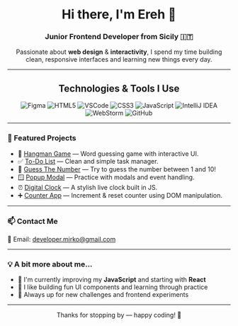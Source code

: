 <h1 align="center">Hi there, I'm Ereh 👋</h1>
<h3 align="center">Junior Frontend Developer from Sicily 🇮🇹</h3>

<p align="center">
  Passionate about <strong>web design</strong> & <strong>interactivity</strong>, I spend my time building clean, responsive interfaces and learning new things every day.
</p>

---

<h2 align="center">Technologies & Tools I Use</h2>

<p align="center">
<img src="https://img.shields.io/badge/Figma-F24E1E?style=for-the-badge&logo=figma&logoColor=fff" alt="Figma"/>
<img src="https://img.shields.io/badge/HTML5-E34F26?style=for-the-badge&logo=html5&logoColor=fff" alt="HTML5"/>
<img src="https://img.shields.io/badge/VSCode-007ACC?style=for-the-badge&logo=visual-studio-code&logoColor=fff" alt="VSCode"/>
<img src="https://img.shields.io/badge/CSS3-1572B6?style=for-the-badge&logo=css3&logoColor=fff" alt="CSS3"/>
<img src="https://img.shields.io/badge/JavaScript-F7DF1E?style=for-the-badge&logo=javascript&logoColor=000" alt="JavaScript"/>
<img src="https://img.shields.io/badge/IntelliJ%20IDEA-000000?style=for-the-badge&logo=intellij-idea&logoColor=white" alt="IntelliJ IDEA"/>
<img src="https://img.shields.io/badge/WebStorm-000?style=for-the-badge&logo=WebStorm&logoColor=white" alt="WebStorm"/>
<img src="https://img.shields.io/badge/GitHub-181717?style=for-the-badge&logo=github&logoColor=fff" alt="GitHub"/>
</p>

---

### 📂 Featured Projects

- 🎯 [Hangman Game](https://github.com/ErehTheDev/Hangman-Game-Project) — Word guessing game with interactive UI.
- ✅ [To-Do List](https://github.com/ErehTheDev/To-Do-List) — Clean and simple task manager.
- 🔢 [Guess The Number](https://github.com/ErehTheDev/Guess-the-Number-Game) — Try to guess the number between 1 and 10!
- 🪟 [Popup Modal](https://github.com/ErehTheDev/Popup-Modal) — Practice with modals and event handling.
- ⏰ [Digital Clock](https://github.com/ErehTheDev/Digital-Clock) — A stylish live clock built in JS.
- ➕ [Counter App](https://github.com/ErehTheDev/Simple-Counter) — Increment & reset counter using DOM manipulation.

---

### 📫 Contact Me

<p>
  📧 Email: <a href="mailto:developer.mirko@gmail.com">developer.mirko@gmail.com</a>
</p>

---

### 💡 A bit more about me...

- 🌱 I'm currently improving my **JavaScript** and starting with **React**
- 🔨 I like building fun UI components and learning through practice
- 🎯 Always up for new challenges and frontend experiments

---

<p align="center">Thanks for stopping by — happy coding! 🚀</p>
